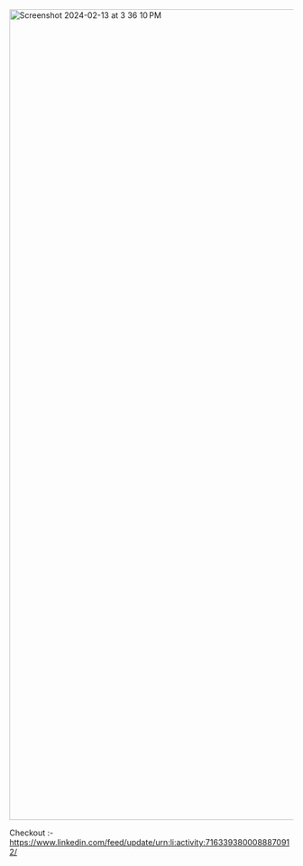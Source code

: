 <img width="1438" alt="Screenshot 2024-02-13 at 3 36 10 PM" src="https://github.com/SinghYuvraj0506/Omegle-clone/assets/98007961/998243d5-3801-4cfd-aae7-c2625421f868">

Checkout :- https://www.linkedin.com/feed/update/urn:li:activity:7163393800088870912/
